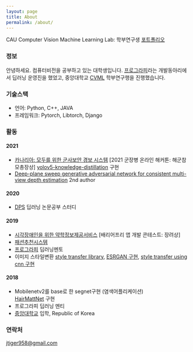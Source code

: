 ```yaml
---
layout: page
title: About
permalink: /about/
---
```


CAU Computer Vision Machine Learning Lab: 학부연구생
[포트폴리오](https://www.notion.so/wonbeomjang/ba2731830460430584d7493db36e2089)  

### 정보
안녕하세요. 컴퓨터비전을 공부하고 있는 대학생입니다.
[프로그라피](http://www.prography.org/)라는 개발동아리에서 딥러닝 운영진을 했었고, 중앙대학교 [CVML](http://cau.ac.kr/~jskwon/) 학부연구행을 진행했습니다.
  
### 기술스택
- 언어: Python, C++, JAVA
- 프레임워크: Pytorch, Libtorch, Django

### 활동

#### 2021
- [카나리아: 모두를 위한 군사보안 경보 시스템](https://github.com/wonbeomjang/AI_APP_WEB_Canary_Canary) [2021 군장병 온라인 해커톤: 해군참모총장상] 
  [yolov5-knowledge-distillation](https://github.com/wonbeomjang/yolov5-knowledge-distillation) 구현
- [Deep-plane sweep generative adversarial network for consistent multi-view depth estimation](https://link.springer.com/article/10.1007/s00138-021-01258-7) 2nd author

#### 2020
- [DPS](https://github.com/DeepPaperStudy) 딥러닝 논문공부 스터디

#### 2019
- [시각장애인을 위한 약학정보제공서비스](https://www.facebook.com/zipyak/) [배리어프리 앱 개발 콘테스트: 장려상]
- [패션추천시스템](https://github.com/wonbeomjang/5th-deepfashion-deep-classification)
- [프로그라피](http://www.prography.org/) 딥러닝멘토
- 이미지 스타일변환
  [style transfer library](https://github.com/wonbeomjang/style-transfer), 
  [ESRGAN 구현](https://github.com/wonbeomjang/ESRGAN-pytorch), 
  [style transfer using cnn 구현](https://github.com/wonbeomjang/style-transfer)
  
#### 2018
- Mobilenetv2를 base로 한 segnet구현 (염색어플리케이션)   
  [HairMattNet](https://github.com/wonbeomjang/mobile-hair-segmentation-pytorch/) 구현
- 프로그라피 딥러닝 멘티
- [중앙대학교](https://cse.cau.ac.kr/eng/main.php) 입학, Republic of Korea

### 연락처
[jtiger958@gmail.com](mailto:jtiger958@gmail.com)
